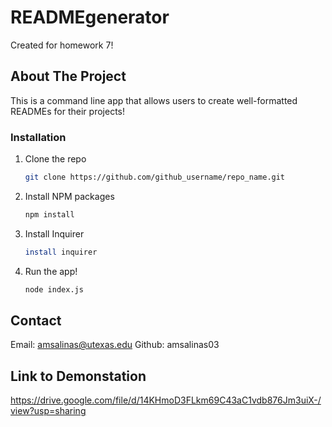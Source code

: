 # READMEgenerator

Created for homework 7!

## About The Project

This is a command line app that allows users to create well-formatted READMEs for their projects!

### Installation

1. Clone the repo
    ```sh
    git clone https://github.com/github_username/repo_name.git
    ```
2. Install NPM packages
    ```sh
    npm install
3. Install Inquirer
    ```sh
    install inquirer
    ```
4. Run the app!
    ```sh
    node index.js
    ```
## Contact

Email: amsalinas@utexas.edu
Github: amsalinas03

## Link to Demonstation
https://drive.google.com/file/d/14KHmoD3FLkm69C43aC1vdb876Jm3uiX-/view?usp=sharing
